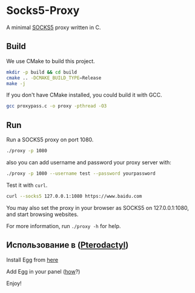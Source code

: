 # Socks5-Proxy

A minimal [SOCKS5](https://tools.ietf.org/html/rfc1928) proxy written in C.

## Build

We use CMake to build this project.

```sh
mkdir -p build && cd build
cmake .. -DCMAKE_BUILD_TYPE=Release
make -j
```

If you don't have CMake installed, you could build it with GCC.

```sh
gcc proxypass.c -o proxy -pthread -O3
```

## Run

Run a SOCKS5 proxy on port 1080.

```sh
./proxy -p 1080
```
also you can add username and password your proxy server with:
```sh
./proxy -p 1080 --username test --password yourpassword
```

Test it with `curl`.

```sh
curl --socks5 127.0.0.1:1080 https://www.baidu.com
```

You may also set the proxy in your browser as SOCKS5 on 127.0.0.1:1080, and start browsing websites.

For more information, run `./proxy -h` for help.

## Использование в ([Pterodactyl](https://pterodactyl.io/))

Install Egg from [here](https://promo.i113d.ru/socks5proxy/proxy.zip)

Add Egg in your panel ([how](https://promo.i113d.ru/socks5proxy/installeggs.mp4)?)

Enjoy!




